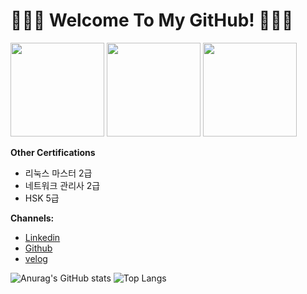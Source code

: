 # 🙋🏻‍♂️ Welcome To My GitHub! 🙋🏻‍♂️

<p align="left">
<img src="https://images.credly.com/size/680x680/images/683783d8-eaac-4c37-a14d-11bd8a36321d/ccna_600.png"                     width="150">
<img src="https://images.credly.com/size/680x680/images/0e284c3f-5164-4b21-8660-0d84737941bc/image.png"        width="150">
<img src="https://images.credly.com/size/680x680/images/8b8ed108-e77d-4396-ac59-2504583b9d54/cka_from_cncfsite__281_29.png" width="150">
</p>


**Other Certifications** 
  - 리눅스 마스터 2급 
  - 네트워크 관리사 2급
  - HSK 5급


**Channels:**
  - [Linkedin](https://www.linkedin.com/in/%EC%84%B1%EB%AF%BC-%EC%B5%9C-b870832b2/)
  - [Github](https://github.com/sungmin-choi)
  - [velog](https://velog.io/@sungmin-choi/posts)

![Anurag's GitHub stats](https://github-readme-stats-sand-six-91.vercel.app/api?username=sungmin-choi&show_icons=true&count_private=true&line_height=24&theme=dracula&hide=stars)
![Top Langs](https://github-readme-stats-sand-six-91.vercel.app/api/top-langs/?username=sungmin-choi&layout=compact&theme=dracula)


